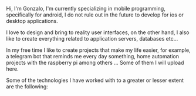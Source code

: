 <!--
**JonsaL3/JonsaL3** is a ✨ _special_ ✨ repository because its `README.md` (this file) appears on your GitHub profile.

Here are some ideas to get you started:

- 🔭 I’m currently working on ...
- 🌱 I’m currently learning ...
- 👯 I’m looking to collaborate on ...
- 🤔 I’m looking for help with ...
- 💬 Ask me about ...
- 📫 How to reach me: ...
- 😄 Pronouns: ...
- ⚡ Fun fact: ...
-->

Hi, I'm Gonzalo, I'm currently specializing in mobile programming, specifically for android, I do not rule out in the future to develop for ios or desktop applications.

I love to design and bring to reality user interfaces, on the other hand, I also like to create everything related to application servers, databases etc...

In my free time I like to create projects that make my life easier, for example, a telegram bot that reminds me every day something, home automation projects with the raspberry pi among others ... Some of them I will upload here.

Some of the technologies I have worked with to a greater or lesser extent are the following:


